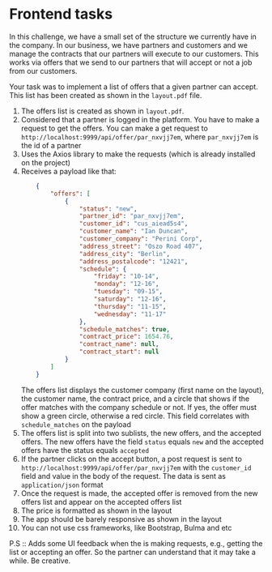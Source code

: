 # Frontend tasks

In this challenge, we have a small set of the structure we currently have in the company. In our business, we have partners and customers and we manage the contracts that our partners will execute to our customers. This works via offers that we send to our partners that will accept or not a job from our customers.

Your task was to implement a list of offers that a given partner can accept. This list has been created as shown in the `layout.pdf` file.


1.  The offers list is created as shown in `layout.pdf`.
2.  Considered that a partner is logged in the platform. You have to make a request to get the offers. You can make a get request to `http://localhost:9999/api/offer/par_nxvjj7em`, where `par_nxvjj7em` is the id of a partner
3.  Uses the Axios library to make the requests (which is already installed on the project)
4.  Receives a payload like that:
    ```json
        {
            "offers": [
                {
                    "status": "new",
                    "partner_id": "par_nxvjj7em",
                    "customer_id": "cus_aiead5s4",
                    "customer_name": "Ian Duncan",
                    "customer_company": "Perini Corp",
                    "address_street": "Oszo Road 407",
                    "address_city": "Berlin",
                    "address_postalcode": "12421",
                    "schedule": {
                        "friday": "10-14",
                        "monday": "12-16",
                        "tuesday": "09-15",
                        "saturday": "12-16",
                        "thursday": "11-15",
                        "wednesday": "11-17"
                    },
                    "schedule_matches": true,
                    "contract_price": 1654.76,
                    "contract_name": null,
                    "contract_start": null
                }
            ]
        }
    ```
    The offers list displays the customer company (first name on the layout), the customer name, the contract price, and a circle that shows if the offer matches with the company schedule or not. If yes, the offer must show a green circle, otherwise a red circle. This field correlates with `schedule_matches` on the payload
5.  The offers list is split into two sublists, the new offers, and the accepted offers. The new offers have the field `status` equals `new` and the accepted offers have the status equals `accepted`
6.  If the partner clicks on the accept button, a post request is sent to `http://localhost:9999/api/offer/par_nxvjj7em` with the `customer_id` field and value in the body of the request. The data is sent as `application/json` format
7.  Once the request is made, the accepted offer is removed from the new offers list and appear on the accepted offers list
8.  The price is formatted as shown in the layout
9.  The app should be barely responsive as shown in the layout
10. You can not use css frameworks, like Bootstrap, Bulma and etc

P.S :: Adds some UI feedback when the is making requests, e.g., getting the list or accepting an offer. So the partner can understand that it may take a while. Be creative.
